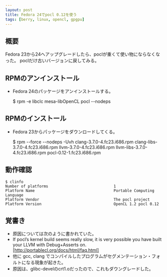 ```yaml
---
layout: post
title: Fedora 24でpocl 0.12を使う
tags: [berry, linux, opencl, gpgpu]
---
```


## 概要

Fedora 23から24へアップグレードしたら、poclが重くて使い物にならなくなった。
poclだけ古いバージョンに戻してみる。

## RPMのアンインストール
 - Fedora 24のパッケージをアンインストールする。

    $ rpm -e libclc mesa-libOpenCL pocl --nodeps

## RPMのインストール
 - Fedora 23からパッケージをダウンロードしてくる。

    $ rpm --force --nodeps -Uvh clang-3.7.0-4.fc23.i686.rpm clang-libs-3.7.0-4.fc23.i686.rpm llvm-3.7.0-4.fc23.i686.rpm llvm-libs-3.7.0-4.fc23.i686.rpm pocl-0.12-1.fc23.i686.rpm 

## 動作確認

    $ clinfo
    Number of platforms                             1
    Platform Name                                   Portable Computing Language
    Platform Vendor                                 The pocl project
    Platform Version                                OpenCL 1.2 pocl 0.12

## 覚書き

 - 原因については次のように書かれていた。
  - If pocl’s kernel build seems really slow, it is very possible you have built your LLVM with Debug+Asserts on. [http://portablecl.org/docs/html/faq.html]
 - 他に gcc, clang でコンパイルしたプログラムがセグメンテーション・フォルトになる現象が起きた。
  - 原因は、glibc-develのcrt1.oだったので、これもダウングレードした。
